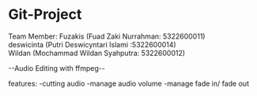 # Git-Project
Team Member:
Fuzakis (Fuad Zaki Nurrahman: 5322600011) <br>
deswicinta (Putri Deswicyntari Islami :5322600014) <br>
Wildan (Mochammad Wildan Syahputra: 5322600012) <br>

--Audio Editing with ffmpeg-- <br>

features: 
-cutting audio
-manage audio volume
-manage fade in/ fade out